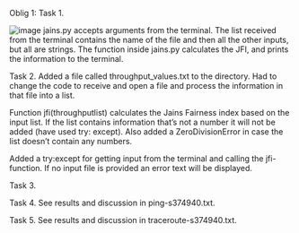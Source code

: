 Oblig 1:
Task 1. 

![image](https://github.com/eirinko/data2410oblig1/assets/31256905/09456881-cde8-492f-ae2d-491c934ef469)
jains.py accepts arguments from the terminal. The list received from the terminal contains the name of the file and then all the other inputs, but all are strings. The function inside jains.py calculates the JFI, and prints the information to the terminal. 

Task 2. 
Added a file called throughput_values.txt to the directory. Had to change the code to receive and open a file and process the information in that file into a list. 

Function jfi(throughputlist) calculates the Jains Fairness index based on the input list. If the list contains information that’s not a number it will not be added (have used try: except). Also added a ZeroDivisionError in case the list doesn’t contain any numbers. 

Added a try:except for getting input from the terminal and calling the jfi-function. If no input file is provided an error text will be displayed. 

Task 3.


Task 4.
See results and discussion in ping-s374940.txt.

Task 5.
See results and discussion in traceroute-s374940.txt.
